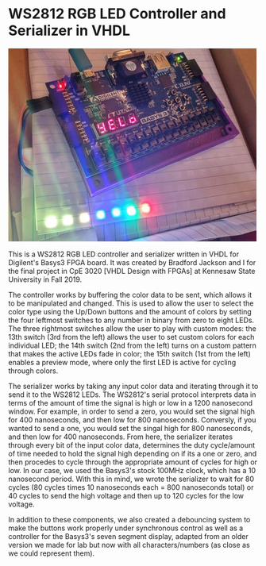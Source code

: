 # WS2812 RGB LED Controller and Serializer in VHDL

![image](doc/image.jpg?raw=true)

This is a WS2812 RGB LED controller and serializer written in VHDL for Digilent's Basys3 FPGA board. It was created by Bradford Jackson and I for the final project in CpE 3020 [VHDL Design with FPGAs] at Kennesaw State University in Fall 2019. 

The controller works by buffering the color data to be sent, which allows it to be manipulated and changed. This is used to allow the user to select the color type using the Up/Down buttons and the amount of colors by setting the four leftmost switches to any number in binary from zero to eight LEDs. The three rightmost switches allow the user to play with custom modes: the 13th switch (3rd from the left) allows the user to set custom colors for each individual LED; the 14th switch (2nd from the left) turns on a custom pattern that makes the active LEDs fade in color; the 15th switch (1st from the left) enables a preview mode, where only the first LED is active for cycling through colors.

The serializer works by taking any input color data and iterating through it to send it to the WS2812 LEDs. The WS2812's serial protocol interprets data in terms of the amount of time the signal is high or low in a 1200 nanosecond window. For example, in order to send a zero, you would set the signal high for 400 nanoseconds, and then low for 800 nanoseconds. Conversly, if you wanted to send a one, you would set the singal high for 800 nanoseconds, and then low for 400 nanoseconds. From here, the serializer iterates through every  bit of the input color data, determines the duty cycle/amount of time needed to hold the signal high depending on if its a one or zero, and then procedes to cycle through the appropriate amount of cycles for high or low. In our case, we used the Basys3's stock 100MHz clock, which has a 10 nanosecond period. With this in mind, we wrote the serializer to wait for 80 cycles (80 cycles times 10 nanoseconds each = 800 nanoseconds total) or 40 cycles to send the high voltage and then up to 120 cycles for the low voltage. 

In addition to these components, we also created a debouncing system to make the buttons work properly under synchronous control as well as a controller for the Basys3's seven segment display, adapted from an older version we made for lab but now with all characters/numbers (as close as we could represent them).
